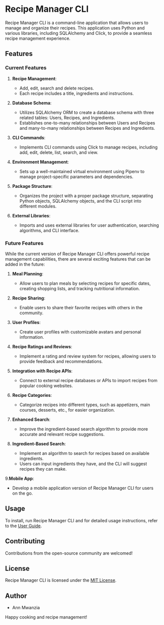 # Recipe Manager CLI

Recipe Manager CLI is a command-line application that allows users to manage and organize their recipes. This application uses Python and various libraries, including SQLAlchemy and Click, to provide a seamless recipe management experience.

## Features

### Current Features

1. **Recipe Management**:
   - Add, edit, search and delete recipes.
   - Each recipe includes a title, ingredients and instructions.
   


3. **Database Schema**:
   - Utilizes SQLAlchemy ORM to create a database schema with three related tables: Users, Recipes, and Ingredients.
   - Establishes one-to-many relationships between Users and Recipes and many-to-many relationships between Recipes and Ingredients.

4. **CLI Commands**:
   - Implements CLI commands using Click to manage recipes, including add, edit, delete, list, search, and view.

5. **Environment Management**:
   - Sets up a well-maintained virtual environment using Pipenv to manage project-specific parameters and dependencies.

6. **Package Structure**:
   - Organizes the project with a proper package structure, separating Python objects, SQLAlchemy objects, and the CLI script into different modules.

7. **External Libraries**:
   - Imports and uses external libraries for user authentication, searching algorithms, and CLI interface.

### Future Features

While the current version of Recipe Manager CLI offers powerful recipe management capabilities, there are several exciting features that can be added in the future:

1. **Meal Planning**:
   - Allow users to plan meals by selecting recipes for specific dates, creating shopping lists, and tracking nutritional information.

2. **Recipe Sharing**:
   - Enable users to share their favorite recipes with others in the community.

3. **User Profiles**:
   - Create user profiles with customizable avatars and personal information.

4. **Recipe Ratings and Reviews**:
   - Implement a rating and review system for recipes, allowing users to provide feedback and recommendations.

5. **Integration with Recipe APIs**:
   - Connect to external recipe databases or APIs to import recipes from popular cooking websites.

6. **Recipe Categories**:
   - Categorize recipes into different types, such as appetizers, main courses, desserts, etc., for easier organization.

7. **Enhanced Search**:
   - Improve the ingredient-based search algorithm to provide more accurate and relevant recipe suggestions.

8. **Ingredient-Based Search**:
   - Implement an algorithm to search for recipes based on available ingredients.
   - Users can input ingredients they have, and the CLI will suggest recipes they can make.

9.**Mobile App**:
   - Develop a mobile application version of Recipe Manager CLI for users on the go.


## Usage

To install, run Recipe Manager CLI and for detailed usage instructions, refer to the [User Guide](USER_GUIDE.md).

## Contributing
Contributions from the open-source community are welcomed! 

## License

Recipe Manager CLI is licensed under the [MIT License](LICENSE).

## Author

- Ann Mwanzia

Happy cooking and recipe management!
